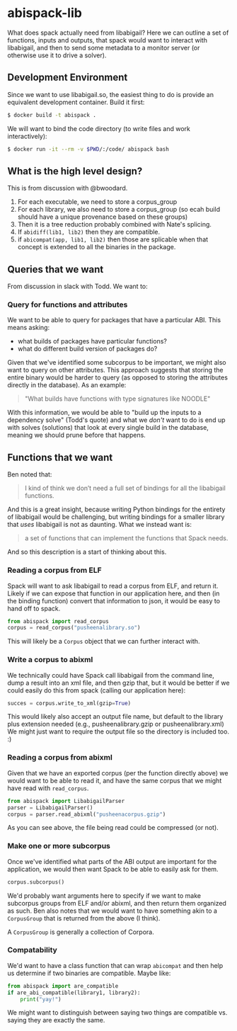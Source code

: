 # abispack-lib

What does spack actually need from libabigail? Here we can outline a set of
functions, inputs and outputs, that spack would want to interact with libabigail,
and then to send some metadata to a monitor server (or otherwise use it
to drive a solver).

## Development Environment

Since we want to use libabigail.so, the easiest thing to do is provide an
equivalent development container. Build it first:

```bash
$ docker build -t abispack .
```

We will want to bind the code directory (to write files and work interactively):

```bash
$ docker run -it --rm -v $PWD/:/code/ abispack bash
```

## What is the high level design?

This is from discussion with @bwoodard.


1. For each executable, we need to store a corpus_group
2. For each library, we also need to store a corpus_group (so ecah build should have a unique provenance based on these groups)
3. Then it is a tree reduction probably combined with Nate's splicing.
4. If `abidiff(lib1, lib2)` then they are compatible.
5. if `abicompat(app, lib1, lib2)` then those are splicable when that concept is extended to all the binaries in the package.

## Queries that we want

From discussion in slack with Todd. We want to:

### Query for functions and attributes

We want to be able to query for packages that have a particular ABI. This means asking:

 - what builds of packages have particular functions?
 - what do different build version of packages do?

Given that we've identified some subcorpus to be important, we might also want to
query on other attributes. This approach suggests that storing the entire binary
would be harder to query (as opposed to storing the attributes directly in the database).
As an example:

> "What builds have functions with type signatures like NOODLE"

With this information, we would be able to "build up the inputs to a dependency solve" (Todd's quote)
and what we _don't_ want to do is end up with solves (solutions) that look at every
single build in the database, meaning we should prune before that happens.

## Functions that we want

Ben noted that:

> I kind of think we don’t need a full set of bindings for all the libabigail functions.

And this is a great insight, because writing Python bindings for the entirety of libabigail
would be challenging, but writing bindings for a smaller library that _uses_ libabigail is not
as daunting. What we instead want is:

> a set of functions that can implement the functions that Spack needs.

And so this description is a start of thinking about this.

### Reading a corpus from ELF

Spack will want to ask libabigail to read a corpus from ELF, and return it.
Likely if we can expose that function in our application here, and then (in the binding
function) convert that information to json, it would be easy to hand off to spack.

```python
from abispack import read_corpus
corpus = read_corpus("pusheenalibrary.so")
```

This will likely be a `Corpus` object that we can further interact with.

### Write a corpus to abixml

We technically could have Spack call libabigail from the command line,
dump a result into an xml file, and then gzip that, but it would be better
if we could easily do this from spack (calling our application here):

```python
succes = corpus.write_to_xml(gzip=True)
```

This would likely also accept an output file name, but default to the library plus extension needed (e.g., pusheenalibrary.gzip or pusheenalibrary.xml)
We might just want to require the output file so the directory is included too. :)

### Reading a corpus from abixml

Given that we have an exported corpus (per the function directly above) we would want
to be able to read it, and have the same corpus that we might have read with `read_corpus`.

```python
from abispack import LibabigailParser
parser = LibabigailParser()
corpus = parser.read_abixml("pusheenacorpus.gzip")
```

As you can see above, the file being read could be compressed (or not).

### Make one or more subcorpus

Once we've identified what parts of the ABI output are important for
the application, we would then want Spack to be able to easily ask for them.

```python
corpus.subcorpus()
```

We'd probably want arguments here to specify if we want to make subcorpus
groups from ELF and/or abixml, and then return them organized as such.
Ben also notes that we would want to have something akin to a `CorpusGroup`
that is returned from the above (I think).

A `CorpusGroup` is generally a collection of Corpora.

### Compatability

We'd want to have a class function that can wrap `abicompat` and then help us
determine if two binaries are compatible. Maybe like:

```python
from abispack import are_compatible
if are_abi_compatible(library1, library2):
    print("yay!")
```

We might want to distinguish between saying two things are compatible vs. saying
they are exactly the same.
